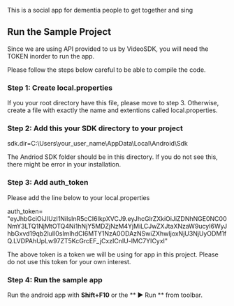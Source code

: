 This is a social app for dementia people to get together and sing
## Run the Sample Project
Since we are using API provided to us by VideoSDK, you will need the TOKEN inorder to run the app.

Please follow the steps below careful to be able to compile the code.

### Step 1: Create local.properties
If you your root directory have this file, please move to step 3. Otherwise, create a file with exactly the name and extentions called local.properties.

### Step 2: Add this your SDK directory to your project

sdk.dir=C\:\\Users\\your_user_name\\AppData\\Local\\Android\\Sdk

The Andriod SDK folder should be in this directory. If you do not see this, there might be error in your installation.

### Step 3: Add auth_token

Please add the line below to your local.properties

auth_token= "eyJhbGciOiJIUzI1NiIsInR5cCI6IkpXVCJ9.eyJhcGlrZXkiOiJiZDNhNGE0NC00NmY3LTQ1NjMtOTQ4Ni1hNjY5MDZjNzM4YjMiLCJwZXJtaXNzaW9ucyI6WyJhbGxvd19qb2luIl0sImlhdCI6MTY1NzA0ODAzNSwiZXhwIjoxNjU3NjUyODM1fQ.LVDPAhUpLw97ZT5KcGrcEF_jCxzICnIU-lMC7YICyxI"

The above token is a token we will be using for app in this project. Please do not use this token for your own interest.

### Step 4: Run the sample app
Run the android app with **Shift+F10** or the ** ▶ Run ** from toolbar. 


